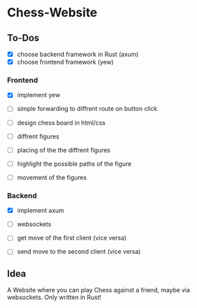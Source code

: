# Chess-Website

 ## To-Dos

  - [x] choose backend framework in Rust (axum)
  - [x] choose frontend framework (yew)
  
  ### Frontend

   - [x] implement yew

   - [ ] simple forwarding to diffrent route on button click

   - [ ] design chess board in html/css

   - [ ] diffrent figures
   - [ ] placing of the the diffrent figures

   - [ ] highlight the possible paths of the figure

   - [ ] movement of the figures

  ### Backend

   - [x] implement axum

   - [ ] websockets

   - [ ] get move of the first client (vice versa)
   - [ ] send move to the second client (vice versa)



 ## Idea

  A Website where you can play Chess against a friend, maybe via websockets.
  Only written in Rust!
